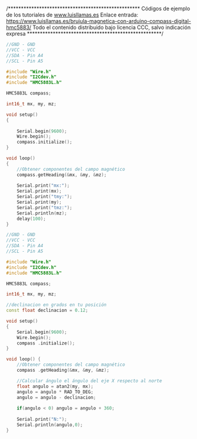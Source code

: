 /***************************************************
Códigos de ejemplo de los tutoriales de www.luisllamas.es
Enlace entrada: https://www.luisllamas.es/brujula-magnetica-con-arduino-compass-digital-hmc5883/
Todo el contenido distribuido bajo licencia CCC, salvo indicación expresa
****************************************************/

```cpp
//GND - GND
//VCC - VCC
//SDA - Pin A4
//SCL - Pin A5

#include "Wire.h"
#include "I2Cdev.h"
#include "HMC5883L.h"

HMC5883L compass;

int16_t mx, my, mz;

void setup() 
{
    
    Serial.begin(9600);
    Wire.begin();
    compass.initialize();
}

void loop()
{
    //Obtener componentes del campo magnético
    compass.getHeading(&mx, &my, &mz);
    
    Serial.print("mx:");
    Serial.print(mx); 
    Serial.print("tmy:");
    Serial.print(my);
    Serial.print("tmz:");
    Serial.println(mz);
    delay(100);
}
```

```cpp
//GND - GND
//VCC - VCC
//SDA - Pin A4
//SCL - Pin A5

#include "Wire.h"
#include "I2Cdev.h"
#include "HMC5883L.h"

HMC5883L compass;

int16_t mx, my, mz;

//declinacion en grados en tu posición
const float declinacion = 0.12; 

void setup()
{
    Serial.begin(9600);
    Wire.begin();
    compass .initialize();
}

void loop() {
    //Obtener componentes del campo magnético
    compass .getHeading(&mx, &my, &mz);

    //Calcular ángulo el ángulo del eje X respecto al norte
    float angulo = atan2(my, mx);
    angulo = angulo * RAD_TO_DEG;
    angulo = angulo - declinacion;
    
    if(angulo < 0) angulo = angulo + 360;
    
    Serial.print("N:");
    Serial.println(angulo,0);  
}
```